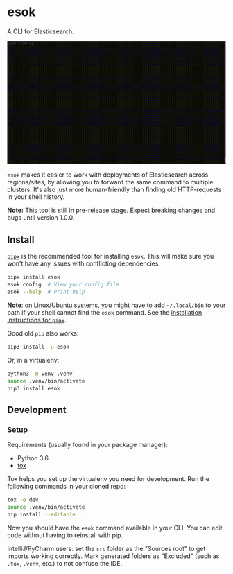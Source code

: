 # esok

A CLI for Elasticsearch.

![esok](docs/esok.gif)

`esok` makes it easier to work with deployments of Elasticsearch across regions/sites, by allowing you to forward 
the same command to multiple clusters. It's also just more human-friendly than finding old HTTP-requests in your shell 
history.

__Note:__ This tool is still in pre-release stage. Expect breaking changes and bugs until version 1.0.0.

## Install

[`pipx`](https://pipxproject.github.io/pipx/#install-pipx) is the recommended tool for installing `esok`. This will make
sure you won't have any issues with conflicting dependencies.

```bash
pipx install esok
esok config  # View your config file
esok --help  # Print help
```

__Note__: on Linux/Ubuntu systems, you might have to add `~/.local/bin` to your path if your shell cannot find the 
`esok` command. See the [installation instructions for `pipx`](https://pipxproject.github.io/pipx/installation/).

Good old `pip` also works:

```bash
pip3 install -u esok
```

Or, in a virtualenv:

```bash
python3 -m venv .venv
source .venv/bin/activate
pip3 install esok
```

## Development

### Setup

Requirements (usually found in your package manager):

* Python 3.6
* [tox](https://tox.readthedocs.io/en/latest)

Tox helps you set up the virtualenv you need for development. Run the following commands in your cloned repo:

```bash
tox -e dev
source .venv/bin/activate 
pip install --editable .
```

Now you should have the `esok` command available in your CLI. You can edit code without having to reinstall with pip.

IntelliJ/PyCharm users: set the `src` folder as the "Sources root" to get imports working correctly.
Mark generated folders as "Excluded" (such as `.tox`, `.venv`, etc.) to not confuse the IDE.
